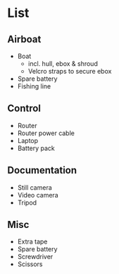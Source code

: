 # List #

## Airboat ##
  * Boat
    * incl. hull, ebox & shroud
    * Velcro straps to secure ebox
  * Spare battery
  * Fishing line
## Control ##
  * Router
  * Router power cable
  * Laptop
  * Battery pack
## Documentation ##
  * Still camera
  * Video camera
  * Tripod
## Misc ##
  * Extra tape
  * Spare battery
  * Screwdriver
  * Scissors